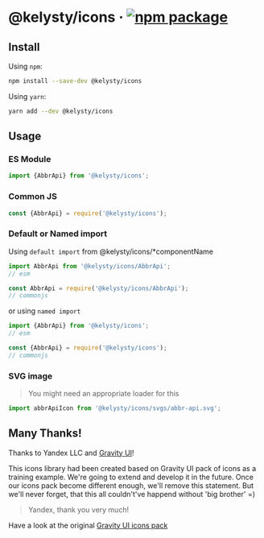 # @kelysty/icons &middot; [![npm package](https://img.shields.io/npm/v/@kelysty/icons)](https://www.npmjs.com/package/@kelysty/icons)

## Install

Using `npm`:

```bash
npm install --save-dev @kelysty/icons
```

Using `yarn`:

```bash
yarn add --dev @kelysty/icons
```

## Usage

### ES Module

```js
import {AbbrApi} from '@kelysty/icons';
```

### Common JS

```js
const {AbbrApi} = require('@kelysty/icons');
```

### Default or Named import

Using `default import` from @kelysty/icons/\*componentName

```js
import AbbrApi from '@kelysty/icons/AbbrApi';
// esm

const AbbrApi = require('@kelysty/icons/AbbrApi');
// commonjs
```

or using `named import`

```js
import {AbbrApi} from '@kelysty/icons';
// esm

const {AbbrApi} = require('@kelysty/icons');
// commonjs
```

### SVG image

> You might need an appropriate loader for this

```js
import abbrApiIcon from '@kelysty/icons/svgs/abbr-api.svg';
```

## Many Thanks!

Thanks to Yandex LLC and [Gravity UI](https://github.com/gravity-ui)!

This icons library had been created based on Gravity UI pack of icons as a training example. We're going to extend and develop it in the future. Once our icons pack become different enough, we'll remove this statement. But we'll never forget, that this all couldn't've happend without 'big brother' =)

> Yandex, thank you very much!

Have a look at the original [Gravity UI icons pack](https://preview.gravity-ui.com/icons/)
